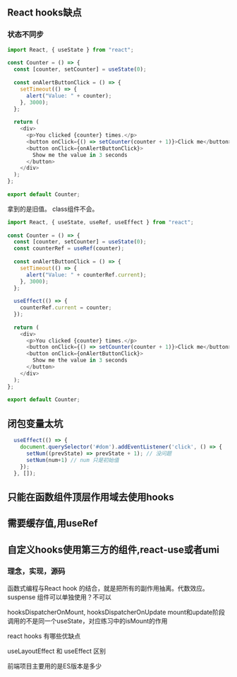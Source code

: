 ## React hooks缺点 


### 状态不同步 
```js
import React, { useState } from "react";
​
const Counter = () => {
  const [counter, setCounter] = useState(0);
​
  const onAlertButtonClick = () => {
    setTimeout(() => {
      alert("Value: " + counter);
    }, 3000);
  };
​
  return (
    <div>
      <p>You clicked {counter} times.</p>
      <button onClick={() => setCounter(counter + 1)}>Click me</button>
      <button onClick={onAlertButtonClick}>
        Show me the value in 3 seconds
      </button>
    </div>
  );
};
​
export default Counter;
``` 
拿到的是旧值。 class组件不会。 


```js
import React, { useState, useRef, useEffect } from "react";
​
const Counter = () => {
  const [counter, setCounter] = useState(0);
  const counterRef = useRef(counter);
​
  const onAlertButtonClick = () => {
    setTimeout(() => {
      alert("Value: " + counterRef.current);
    }, 3000);
  };
​
  useEffect(() => {
    counterRef.current = counter;
  });
​
  return (
    <div>
      <p>You clicked {counter} times.</p>
      <button onClick={() => setCounter(counter + 1)}>Click me</button>
      <button onClick={onAlertButtonClick}>
        Show me the value in 3 seconds
      </button>
    </div>
  );
};
​
export default Counter;
``` 



## 闭包变量太坑 

```js
  useEffect(() => {
    document.querySelector('#dom').addEventListener('click', () => {
      setNum((prevState) => prevState + 1); // 没问题 
      setNum(num+1) // num 只是初始值
    });
  }, []);
```


## 只能在函数组件顶层作用域去使用hooks 


## 需要缓存值,用useRef  


## 自定义hooks使用第三方的组件,react-use或者umi




### 理念，实现，源码
函数式编程与React hook 的结合，就是把所有的副作用抽离。代数效应。
suspense 组件可以单独使用？不可以

hooksDispatcherOnMount, hooksDispatcherOnUpdate mount和update阶段调用的不是同一个useState，对应练习中的isMount的作用

react hooks 有哪些优缺点

useLayoutEffect 和 useEffect 区别

前端项目主要用的是ES版本是多少
